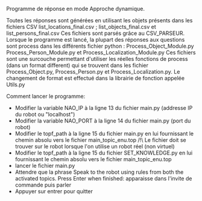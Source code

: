Programme de réponse en mode Approche dynamique.

Toutes les réponses sont générées en utilisant les objets présents dans les fichiers CSV list_locations_final.csv ; list_objects_final.csv et list_persons_final.csv
Ces fichiers sont parsés grâce au CSV_PARSEUR.
Lorsque le programme est lancé, la plupart des réponses aux questions sont process dans les différents fichier python : Process_Object_Module.py Process_Person_Module.py et Process_Localization_Module.py
Ces fichiers sont une surcouche permettant d'utiliser les réelles fonctions de process (dans un format different) qui se trouvent dans les fichier Process_Object.py, Process_Person.py et Process_Localization.py.
Le changement de format est effectué dans la librairie de fonction appelée Utils.py

Comment lancer le programme:
  * Modifier la variable NAO_IP à la ligne 13 du fichier main.py (addresse IP du robot ou "localhost")
  * Modifier la variable NAO_PORT à la ligne 14 du fichier main.py (port du robot)
  * Modifier le topf_path à la ligne 15 du fichier main.py en lui fournissant le chemin absolu vers le fichier main_topic_enu.top
            /!\ Le fichier doit se trouver sur le robot lorsque l'on utilise un robot réel (non virtuel)
  * Modifier le topf_path à la ligne 15 du fichier SET_KNOWLEDGE.py en lui fournissant le chemin absolu vers le fichier main_topic_enu.top
  * lancer le fichier main.py 
  * Attendre que la phrase Speak to the robot using rules from both the activated topics. Press Enter when finished: apparaisse dans l'invite de commande puis parler
  * Appuyer sur entrer pour quitter
